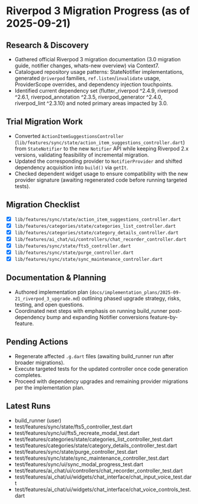 # Riverpod 3 Migration Progress (as of 2025-09-21)

## Research & Discovery
- Gathered official Riverpod 3 migration documentation (3.0 migration guide, notifier changes, whats-new overview) via Context7.
- Catalogued repository usage patterns: StateNotifier implementations, generated `@riverpod` families, `ref.listen`/`invalidate` usage, ProviderScope overrides, and dependency injection touchpoints.
- Identified current dependency set (flutter_riverpod ^2.4.9, riverpod ^2.6.1, riverpod_annotation ^2.3.5, riverpod_generator ^2.4.0, riverpod_lint ^2.3.10) and noted primary areas impacted by 3.0.

## Trial Migration Work
- Converted `ActionItemSuggestionsController` (`lib/features/sync/state/action_item_suggestions_controller.dart`) from `StateNotifier` to the new `Notifier` API while keeping Riverpod 2.x versions, validating feasibility of incremental migration.
- Updated the corresponding provider to `NotifierProvider` and shifted dependency acquisition into `build()` via `getIt`.
- Checked dependent widget usage to ensure compatibility with the new provider signature (awaiting regenerated code before running targeted tests).

## Migration Checklist
- [x] `lib/features/sync/state/action_item_suggestions_controller.dart`
- [x] `lib/features/categories/state/categories_list_controller.dart`
- [x] `lib/features/categories/state/category_details_controller.dart`
- [x] `lib/features/ai_chat/ui/controllers/chat_recorder_controller.dart`
- [x] `lib/features/sync/state/fts5_controller.dart`
- [x] `lib/features/sync/state/purge_controller.dart`
- [x] `lib/features/sync/state/sync_maintenance_controller.dart`

## Documentation & Planning
- Authored implementation plan (`docs/implementation_plans/2025-09-21_riverpod_3_upgrade.md`) outlining phased upgrade strategy, risks, testing, and open questions.
- Coordinated next steps with emphasis on running build_runner post-dependency bump and expanding Notifier conversions feature-by-feature.

## Pending Actions
- Regenerate affected `.g.dart` files (awaiting build_runner run after broader migrations).
- Execute targeted tests for the updated controller once code generation completes.
- Proceed with dependency upgrades and remaining provider migrations per the implementation plan.

## Latest Runs
- build_runner (user)
- test/features/sync/state/fts5_controller_test.dart
- test/features/sync/ui/fts5_recreate_modal_test.dart
- test/features/categories/state/categories_list_controller_test.dart
- test/features/categories/state/category_details_controller_test.dart
- test/features/sync/state/purge_controller_test.dart
- test/features/sync/state/sync_maintenance_controller_test.dart
- test/features/sync/ui/sync_modal_progress_test.dart
- test/features/ai_chat/ui/controllers/chat_recorder_controller_test.dart
- test/features/ai_chat/ui/widgets/chat_interface/chat_input_voice_test.dart
- test/features/ai_chat/ui/widgets/chat_interface/chat_voice_controls_test.dart